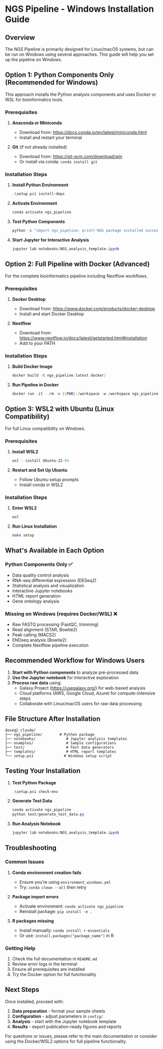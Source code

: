 # NGS Pipeline - Windows Installation Guide

## Overview

The NGS Pipeline is primarily designed for Linux/macOS systems, but can be run on Windows using several approaches. This guide will help you set up the pipeline on Windows.

## Option 1: Python Components Only (Recommended for Windows)

This approach installs the Python analysis components and uses Docker or WSL for bioinformatics tools.

### Prerequisites

1. **Anaconda or Miniconda**
   - Download from: https://docs.conda.io/en/latest/miniconda.html
   - Install and restart your terminal

2. **Git** (if not already installed)
   - Download from: https://git-scm.com/download/win
   - Or install via conda: `conda install git`

### Installation Steps

1. **Install Python Environment**
   ```powershell
   .\setup.ps1 install-deps
   ```

2. **Activate Environment**
   ```powershell
   conda activate ngs_pipeline
   ```

3. **Test Python Components**
   ```powershell
   python -c "import ngs_pipeline; print('NGS package installed successfully!')"
   ```

4. **Start Jupyter for Interactive Analysis**
   ```powershell
   jupyter lab notebooks/NGS_analysis_template.ipynb
   ```

## Option 2: Full Pipeline with Docker (Advanced)

For the complete bioinformatics pipeline including Nextflow workflows.

### Prerequisites

1. **Docker Desktop**
   - Download from: https://www.docker.com/products/docker-desktop
   - Install and start Docker Desktop

2. **Nextflow**
   - Download from: https://www.nextflow.io/docs/latest/getstarted.html#installation
   - Add to your PATH

### Installation Steps

1. **Build Docker Image**
   ```powershell
   docker build -t ngs_pipeline:latest docker/
   ```

2. **Run Pipeline in Docker**
   ```powershell
   docker run -it --rm -v ${PWD}:/workspace -w /workspace ngs_pipeline:latest nextflow run main.nf -profile docker
   ```

## Option 3: WSL2 with Ubuntu (Linux Compatibility)

For full Linux compatibility on Windows.

### Prerequisites

1. **Install WSL2**
   ```powershell
   wsl --install Ubuntu-22.04
   ```

2. **Restart and Set Up Ubuntu**
   - Follow Ubuntu setup prompts
   - Install conda in WSL2

### Installation Steps

1. **Enter WSL2**
   ```powershell
   wsl
   ```

2. **Run Linux Installation**
   ```bash
   make setup
   ```

## What's Available in Each Option

### Python Components Only ✅
- Data quality control analysis
- RNA-seq differential expression (DESeq2)
- Statistical analysis and visualization
- Interactive Jupyter notebooks
- HTML report generation
- Gene ontology analysis

### Missing on Windows (requires Docker/WSL) ❌
- Raw FASTQ processing (FastQC, trimming)
- Read alignment (STAR, Bowtie2)
- Peak calling (MACS2)
- ENDseq analysis (Bowtie2)
- Complete Nextflow pipeline execution

## Recommended Workflow for Windows Users

1. **Start with Python components** to analyze pre-processed data
2. **Use the Jupyter notebook** for interactive exploration
3. **Process raw data** using:
   - Galaxy Project (https://usegalaxy.org/) for web-based analysis
   - Cloud platforms (AWS, Google Cloud, Azure) for compute-intensive steps
   - Collaborate with Linux/macOS users for raw data processing

## File Structure After Installation

```
deseq2_claude/
├── ngs_pipeline/        # Python package
├── notebooks/              # Jupyter analysis templates
├── examples/               # Sample configurations
├── test/                   # Test data generators
├── templates/              # HTML report templates
└── setup.ps1              # Windows setup script
```

## Testing Your Installation

1. **Test Python Package**
   ```powershell
   .\setup.ps1 check-env
   ```

2. **Generate Test Data**
   ```powershell
   conda activate ngs_pipeline
   python test/generate_test_data.py
   ```

3. **Run Analysis Notebook**
   ```powershell
   jupyter lab notebooks/NGS_analysis_template.ipynb
   ```

## Troubleshooting

### Common Issues

1. **Conda environment creation fails**
   - Ensure you're using `environment_windows.yml`
   - Try: `conda clean --all` then retry

2. **Package import errors**
   - Activate environment: `conda activate ngs_pipeline`
   - Reinstall package: `pip install -e .`

3. **R packages missing**
   - Install manually: `conda install r-essentials`
   - Or use: `install.packages("package_name")` in R

### Getting Help

1. Check the full documentation in `README.md`
2. Review error logs in the terminal
3. Ensure all prerequisites are installed
4. Try the Docker option for full functionality

## Next Steps

Once installed, proceed with:
1. **Data preparation** - format your sample sheets
2. **Configuration** - adjust parameters in `config/`
3. **Analysis** - start with the Jupyter notebook template
4. **Results** - export publication-ready figures and reports

For questions or issues, please refer to the main documentation or consider using the Docker/WSL2 options for full pipeline functionality.